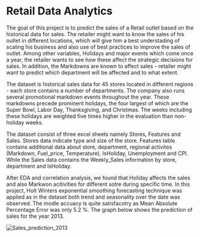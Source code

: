 # Retail Data Analytics
The goal of this project is to predict the sales of a Retail outlet based on the historical data for sales. The retailer might want to know the sales of his outlet in different locations, which will give him a best understading of scaling his business and also use of best practices to improve the sales of outlet. Among other variables, Holidays and major events which come once a year, the retailer wants to see how these affect the strategic decisions for sales. In addition, the Markdowns are known to affect sales - retailer might want to predict which department will be affected and to what extent.  

The dataset is historical sales data for 45 stores located in different regions - each store contains a number of departments. The company also runs several promotional markdown events throughout the year. These markdowns precede prominent holidays, the four largest of which are the Super Bowl, Labor Day, Thanksgiving, and Christmas. The weeks including these holidays are weighted five times higher in the evaluation than non-holiday weeks. 

The dataset consist of three excel sheets namely Stores, Features and Sales. Stores data indicate type and size of the store. Features table contains additional data about store, department, regional activites (Markdown, Fuel_price, Temperature), IsHoliday, Unemployment and CPI. While the Sales data contains the Weekly_Sales information by store, department and IsHoliday.

After EDA and correlation analysis, we found that Holiday affects the sales and also Markwon acitivities for different sotre during specific time. In this project, Holt Winters exponential smoothing forecasting technique was applied as in the dataset both trend and seasonality over the date was observed. The modle accuacy is quite satisfacotry as Mean Absolute Percentage Error was only 5.2 %. The graph below shows the prediction of sales for the year 2013.

![Sales_prediction_2013](https://user-images.githubusercontent.com/36482524/148239758-ddc2acf9-2ae3-4c32-84dd-af7109ca6eaa.png)
